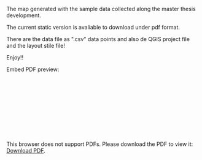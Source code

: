 The map generated with the sample data collected along the master thesis development.

The current static version is avaliable to download under pdf format.

There are the data file as ".csv" data points and also de QGIS project file and the layout stile file!

Enjoy!!



Embed PDF preview:

<object data="https://github.com/kauevestena/snav/blob/master/map/current_version.pdf" type="application/pdf" width="700px" height="700px">
    <embed src="https://github.com/kauevestena/snav/blob/master/map/current_version.pdf">
        <p>This browser does not support PDFs. Please download the PDF to view it: <a href="http://yoursite.com/the.pdf">Download PDF</a>.</p>
    </embed>
</object>
